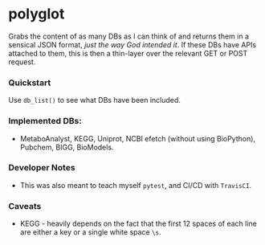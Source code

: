 # polyglot

Grabs the content of as many DBs as I can think of and returns them in a sensical JSON format, *just the way God intended it*. If these DBs have APIs attached to them, this is then a thin-layer over the relevant GET or POST request. 

### Quickstart

Use `db_list()` to see what DBs have been included.

### Implemented DBs:

* MetaboAnalyst, KEGG, Uniprot, NCBI efetch (without using BioPython), Pubchem, BIGG, BioModels.

### Developer Notes

* This was also meant to teach myself `pytest`, and CI/CD with `TravisCI`.

### Caveats

* KEGG - heavily depends on the fact that the first 12 spaces of each line are either a key or a single white space `\s`. 